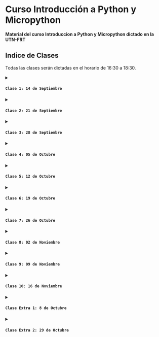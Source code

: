 # Curso Introducción a Python y Micropython

**Material del curso Introduccion a Python y Micropython dictado en la UTN-FRT**

## Indice de Clases

Todas las clases serán dictadas en el horario de 16:30 a 18:30.

<details>
<summary>
  
#### `Clase 1: 14 de Septiembre`

</summary>

Breve historia de Python y su Filosofía. Principios de diseño de Python (PEP 20). Instalación y Configuración de Python y entornos de desarrollo (IDE).

- **Diapositiva:** [Clase 1](Clase01.pdf)

***Material Extra***

- **Python:** [Link](https://www.python.org/)
- **Visual Studio Code:** [Link](https://code.visualstudio.com/)

</details>

<details>
<summary>
  
#### `Clase 2: 21 de Septiembre`

</summary>

Sintaxis Básica y Estructuras de Control. Variables, tipos de datos y operadores. Estructuras de control (if, for, while).

- **Diapositiva:** [Clase 2](Clase02.pdf)

</details>

<details>
<summary>
  
#### `Clase 3: 28 de Septiembre`

</summary>

Estructuras de Datos. Listas, tuplas, diccionarios y conjuntos. Manipulación y métodos asociados.

- **Diapositiva:** [Clase 3](Clase03.pdf)

</details>

<details>
<summary>
  
#### `Clase 4: 05 de Octubre`

</summary>

Funciones y Módulos. Definición y uso de funciones. Importación y creación de módulos.

- **Diapositiva:** [Clase 4](Clase04.pdf)

</details>

<details>
<summary>
  
#### `Clase 5: 12 de Octubre`

</summary>

Conceptos Básicos de POO. Clases y objetos. Métodos y atributos.

- **Diapositiva:** [Clase 5](Clase05.pdf)

</details>

<details>
<summary>
  
#### `Clase 6: 19 de Octubre`

</summary>

Qué es un microcontrolador y sus aplicaciones. Comparación entre MicroPython y otros lenguajes de programación para microcontroladores. Instalación de MicroPython en la placa ESP32. Introducción a las herramientas de desarrollo (Thonny, uPyCraft). Conexión y configuración de la placa.

</details>

<details>
<summary>
  
#### `Clase 7: 26 de Octubre`

</summary>

Control de Hardware Básico. Manejo de pines GPIO. Lectura de sensores y actuadores.

</details>

<details>
<summary>
  
#### `Clase 8: 02 de Noviembre`

</summary>

Comunicación Serial. UART, I2C, SPI. Comunicación entre dispositivos.

</details>

<details>
<summary>
  
#### `Clase 9: 09 de Noviembre`

</summary>

Estación. Punto de acceso. Web server.

</details>

<details>
<summary>
  
#### `Clase 10: 16 de Noviembre`

</summary>

Laboratorio 1: Control de LEDs y botones. Laboratorio 2: Monitorización de temperatura y humedad.

</details>

<details>
<summary>
  
#### `Clase Extra 1: 8 de Octubre`

</summary>

Bibliotecas Estándar y Externas. Introducción a las bibliotecas estándar de Python. Uso de bibliotecas populares (NumPy, matplotlib).

- **Diapositiva:** [Clase Extra 1](Clase_extra01.pdf)

</details>

<details>
<summary>
  
#### `Clase Extra 2: 29 de Octubre`

</summary>

Trabajando en equipo. Git y Github.

</details>
